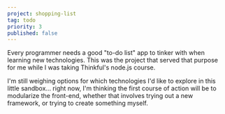 ```yaml
---
project: shopping-list
tag: todo
priority: 3
published: false
---
```

Every programmer needs a good "to-do list" app to tinker with when learning new technologies. This was the project that served that purpose for me while I was taking Thinkful's node.js course.

I'm still weighing options for which technologies I'd like to explore in this little sandbox... right now, I'm thinking the first course of action will be to modularize the front-end, whether that involves trying out a new framework, or trying to create something myself.
